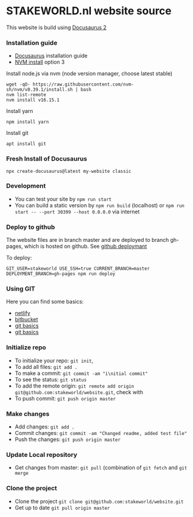 # STAKEWORLD.nl website source

This website is build using [Docusaurus 2](https://docusaurus.io/)

### Installation guide

* [Docusaurus](https://docusaurus.io/docs/next/installation) installation guide
* [NVM install](https://www.digitalocean.com/community/tutorials/how-to-install-node-js-on-ubuntu-20-04) option 3

Install node.js via nvm (node version manager, choose latest stable)

```
wget -qO- https://raw.githubusercontent.com/nvm-sh/nvm/v0.39.1/install.sh | bash
nvm list-remote
nvm install v16.15.1
```

Install yarn

```
npm install yarn
```

Install git

```
apt install git
```

### Fresh Install of Docusaurus

```
npx create-docusaurus@latest my-website classic
```

### Development

* You can test your site by `npm run start`
* You can build a static version by `npm run build` (localhost) or `npm run start -- --port 30399 --host 0.0.0.0` via internet

### Deploy to github
The website files are in branch master and are deployed to branch gh-pages, which is hosted on github. See [github deploymant](https://docusaurus.io/docs/next/deployment#deploying-to-github-pages)

To deploy:
```
GIT_USER=stakeworld USE_SSH=true CURRENT_BRANCH=master DEPLOYMENT_BRANCH=gh-pages npm run deploy
```

### Using GIT
Here you can find some basics:
* [netlify](https://www.netlifycms.org/docs/docusaurus/)
* [bitbucket](https://www.atlassian.com/git/tutorials/syncing/git-pull)
* [git basics](https://daily-dev-tips.com/posts/git-basics-your-first-commit-to-github/)
* [git basics](https://www.freecodecamp.org/news/learn-the-basics-of-git-in-under-10-minutes-da548267cc91/)

### Initialize repo
* To initialize your repo: `git init`, 
* To add all files: `git add .`
* To make a commit: `git commit -am "i\nitial commit"`
* To see the status: `git status`
* To add the remote origin: `git remote add origin git@github.com:stakeworld/website.git`, check with 
* To push commit: `git push origin master`

### Make changes
* Add changes: `git add .`
* Commit changes: `git commit -am "Changed readme, added test file"`
* Push the changes: `git push origin master`

### Update Local repository
* Get changes from master: `git pull` (combination of `git fetch` and `git merge`

### Clone the project
* Clone the project `git clone git@github.com:stakeworld/website.git`
* Get up to date `git pull origin master`
